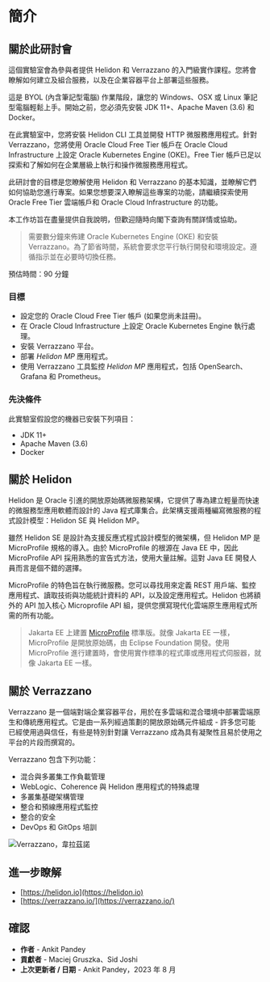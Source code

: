 # 簡介

## 關於此研討會

這個實驗室會為參與者提供 Helidon 和 Verrazzano 的入門級實作課程。您將會瞭解如何建立及組合服務，以及在企業容器平台上部署這些服務。

這是 BYOL (內含筆記型電腦) 作業階段，讓您的 Windows、OSX 或 Linux 筆記型電腦輕鬆上手。開始之前，您必須先安裝 JDK 11+、Apache Maven (3.6) 和 Docker。

在此實驗室中，您將安裝 Helidon CLI 工具並開發 HTTP 微服務應用程式。針對 Verrazzano，您將使用 Oracle Cloud Free Tier 帳戶在 Oracle Cloud Infrastructure 上設定 Oracle Kubernetes Engine (OKE)。Free Tier 帳戶已足以探索和了解如何在企業層級上執行和操作微服務應用程式。

此研討會的目標是您瞭解使用 Helidon 和 Verrazzano 的基本知識，並瞭解它們如何協助您進行專案。如果您想要深入瞭解這些專案的功能，請繼續探索使用 Oracle Free Tier 雲端帳戶和 Oracle Cloud Infrastructure 的功能。

本工作坊旨在盡量提供自我說明，但歡迎隨時向閣下查詢有關詳情或協助。

> 需要數分鐘來佈建 Oracle Kubernetes Engine (OKE) 和安裝 Verrazzano。為了節省時間，系統會要求您平行執行開發和環境設定。遵循指示並在必要時切換任務。

預估時間：90 分鐘

### 目標

*   設定您的 Oracle Cloud Free Tier 帳戶 (如果您尚未註冊)。
*   在 Oracle Cloud Infrastructure 上設定 Oracle Kubernetes Engine 執行處理。
*   安裝 Verrazzano 平台。
*   部署 _Helidon MP_ 應用程式。
*   使用 Verrazzano 工具監控 _Helidon MP_ 應用程式，包括 OpenSearch、Grafana 和 Prometheus。

### 先決條件

此實驗室假設您的機器已安裝下列項目：

*   JDK 11+
*   Apache Maven (3.6)
*   Docker

## 關於 Helidon

Helidon 是 Oracle 引進的開放原始碼微服務架構，它提供了專為建立輕量而快速的微服務型應用軟體而設計的 Java 程式庫集合。此架構支援兩種編寫微服務的程式設計模型：Helidon SE 與 Helidon MP。

雖然 Helidon SE 是設計為支援反應式程式設計模型的微架構，但 Helidon MP 是 MicroProfile 規格的導入。由於 MicroProfile 的根源在 Java EE 中，因此 MicroProfile API 採用熟悉的宣告式方法，使用大量註解。這對 Java EE 開發人員而言是個不錯的選擇。

MicroProfile 的特色旨在執行微服務。您可以尋找用來定義 REST 用戶端、監控應用程式、讀取技術與功能統計資料的 API，以及設定應用程式。Helidon 也將額外的 API 加入核心 Microprofile API 組，提供您撰寫現代化雲端原生應用程式所需的所有功能。

> Jakarta EE 上建置 [MicroProfile](https://microprofile.io/) 標準版。就像 Jakarta EE 一樣，MicroProfile 是開放原始碼，由 Eclipse Foundation 開發。使用 MicroProfile 進行建置時，會使用實作標準的程式庫或應用程式伺服器，就像 Jakarta EE 一樣。

## 關於 Verrazzano

Verrazzano 是一個端對端企業容器平台，用於在多雲端和混合環境中部署雲端原生和傳統應用程式。它是由一系列經過策劃的開放原始碼元件組成 - 許多您可能已經使用過與信任，有些是特別針對讓 Verrazzano 成為具有凝聚性且易於使用之平台的片段而撰寫的。

Verrazzano 包含下列功能：

*   混合與多叢集工作負載管理
*   WebLogic、Coherence 與 Helidon 應用程式的特殊處理
*   多叢集基礎架構管理
*   整合和預線應用程式監控
*   整合的安全
*   DevOps 和 GitOps 培訓

![Verrazzano，韋拉茲諾](images/verrazzano.png)

## 進一步瞭解

*   [https://helidon.io](https://helidon.io)
*   [https://verrazzano.io/](https://verrazzano.io/)

## 確認

*   **作者** - Ankit Pandey
*   **貢獻者** - Maciej Gruszka、Sid Joshi
*   **上次更新者 / 日期** - Ankit Pandey，2023 年 8 月